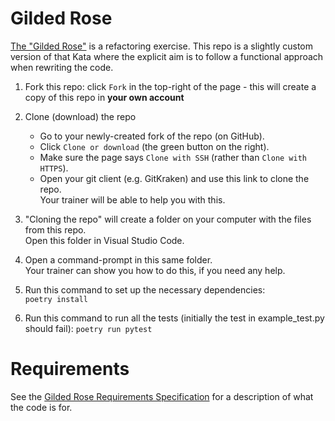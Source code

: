 # Gilded Rose

[The "Gilded Rose"](https://github.com/emilybache/GildedRose-Refactoring-Kata) is a refactoring exercise. This repo is a slightly custom version of that Kata where the explicit aim is to follow a functional approach when rewriting the code.

1. Fork this repo: click `Fork` in the top-right of the page - this will create a copy of this repo in **your own account**

2. Clone (download) the repo
    * Go to your newly-created fork of the repo (on GitHub).
    * Click `Clone or download` (the green button on the right).
    * Make sure the page says `Clone with SSH` (rather than `Clone with HTTPS`).
    * Open your git client (e.g. GitKraken) and use this link to clone the repo.  
    Your trainer will be able to help you with this.

3. "Cloning the repo" will create a folder on your computer with the files from this repo.  
Open this folder in Visual Studio Code.

4. Open a command-prompt in this same folder.  
Your trainer can show you how to do this, if you need any help.

5. Run this command to set up the necessary dependencies:  
`poetry install`

6. Run this command to run all the tests (initially the test in example_test.py should fail):
`poetry run pytest`

# Requirements

See the [Gilded Rose Requirements Specification](./gilded_rose_requirements.md) for a description of what the code is for.
